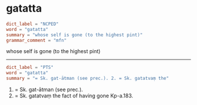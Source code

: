 # gatatta

``` toml
dict_label = "NCPED"
word = "gatatta"
summary = "whose self is gone (to the highest pint)"
grammar_comment = "mfn"
```

whose self is gone (to the highest pint)

--------------------

``` toml
dict_label = "PTS"
word = "gatatta"
summary = "= Sk. gat-ātman (see prec.). 2. = Sk. gatatvaṃ the"
```

1. = Sk. gat\-ātman (see prec.).
2. = Sk. gatatvaṃ the fact of having gone Kp\-a.183.

